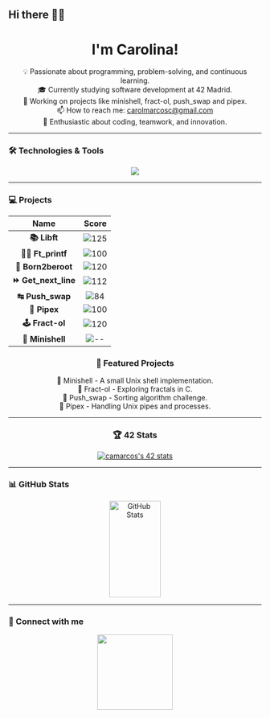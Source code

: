 ## Hi there 👋🏼


<div align="center">
  <h1 align="center">I'm Carolina! </h1>
</div>

<div align="center">

💡 Passionate about programming, problem-solving, and continuous learning.<br>
🎓 Currently studying software development at 42 Madrid.<br>
🚀 Working on projects like minishell, fract-ol, push_swap and pipex.<br>
📫 How to reach me: carolmarcosc@gmail.com<br>
💖 Enthusiastic about coding, teamwork, and innovation.<br>

</div>

---

### 🛠️ Technologies & Tools
<div align="center">
  <img src="https://skillicons.dev/icons?i=c,cpp,bash,github,vscode,linux" />
</div>

---

### 💻 Projects
<div align="center">

| Name             | Score |
|:---------------:|:------:|
| **📚 Libft**        | ![125](https://img.shields.io/badge/125-2ea44f) |
| **✍🏼 Ft_printf**    | ![100](https://img.shields.io/badge/100-2ea44f) |
| **🤖 Born2beroot**  | ![120](https://img.shields.io/badge/120-2ea44f) |
| **⏩ Get_next_line** | ![112](https://img.shields.io/badge/112-2ea44f) |
| **↹ Push_swap**     | ![84](https://img.shields.io/badge/84-2ea44f) |
| **🧬 Pipex**        | ![100](https://img.shields.io/badge/100-2ea44f) |
| **🕹️ Fract-ol**     | ![120](https://img.shields.io/badge/120-2ea44f) |
| **🐚 Minishell**    | ![--](https://img.shields.io/badge/---grey) |

### 📂 Featured Projects
<div align="center">
  🚧 Minishell - A small Unix shell implementation.<br>
  🎨 Fract-ol - Exploring fractals in C.<br>
  🔢 Push_swap - Sorting algorithm challenge.<br>
  📜 Pipex - Handling Unix pipes and processes.<br>
</div>

---

### 🏆 42 Stats
<a href="https://github.com/oakoudad/badge42"><img src="https://badge.mediaplus.ma/darkgray/camarcos?1337Badge=off&UM6P=off" alt="camarcos's 42 stats" /></a>
</div>

---

### 📊 GitHub Stats
<div align="center">
  <a href="https://github.com/camarcos">
    <img alt="GitHub Stats" src="https://denvercoder1-github-readme-stats.vercel.app/api?username=camarcos&show_icons=true&include_all_commits=true&theme=tokyonight&bg_color=000000&title_color=ff69b4&icon_color=ff69b4&hide_border=true" height="192" width="45%"/>
  </a>
</div>



---

### 📌 Connect with me
<div align="center">
  <a href="https://www.linkedin.com/in/carolina-marcos-cárdaba/"><img src="https://img.shields.io/badge/LinkedIn-%230077B5.svg?&style=for-the-badge&logo=linkedin&logoColor=white" width="150"/></a>
</div>

